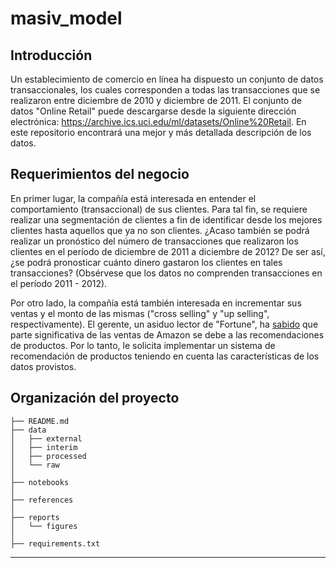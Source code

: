 masiv_model
==============================

## Introducción

Un establecimiento de comercio en línea ha dispuesto un conjunto de datos transaccionales, los cuales corresponden a todas las transacciones que se realizaron entre diciembre de 2010 y diciembre de 2011. El conjunto de datos "Online Retail" puede descargarse desde la siguiente dirección electrónica: <https://archive.ics.uci.edu/ml/datasets/Online%20Retail>. En este repositorio encontrará una mejor y más detallada descripción de los datos.

## Requerimientos del negocio

En primer lugar, la compañía está interesada en entender el comportamiento (transaccional) de sus clientes. Para tal fin, se requiere realizar una segmentación de clientes a fin de identificar desde los mejores clientes hasta aquellos que ya no son clientes. ¿Acaso también se podrá realizar un pronóstico del número de transacciones que realizaron los clientes en el período de diciembre de 2011 a diciembre de 2012? De ser así, ¿se podrá pronosticar cuánto dinero gastaron los clientes en tales transacciones? (Obsérvese que los datos no comprenden transacciones en el período 2011 - 2012).

Por otro lado, la compañía está también interesada en incrementar sus ventas y el monto de las mismas ("cross selling" y "up selling", respectivamente). El gerente, un asiduo lector de "Fortune", ha [sabido](http://fortune.com/2012/07/30/amazons-recommendation-secret/) que parte significativa de las ventas de Amazon se debe a las recomendaciones de productos. Por lo tanto, le solicita implementar un sistema de recomendación de productos teniendo en cuenta las características de los datos provistos.

Organización del proyecto
------------
    ├── README.md
    ├── data
    │   ├── external       
    │   ├── interim        
    │   ├── processed      
    │   └── raw            
    │
    ├── notebooks
    │
    ├── references
    │
    ├── reports            
    │   └── figures 
    │
    ├── requirements.txt   
 --------
